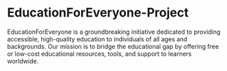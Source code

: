 # EducationForEveryone-Project
EducationForEveryone is a groundbreaking initiative dedicated to providing accessible, high-quality education to individuals of all ages and backgrounds. Our mission is to bridge the educational gap by offering free or low-cost educational resources, tools, and support to learners worldwide. 
